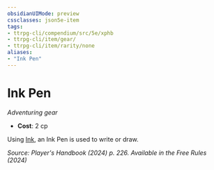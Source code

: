 ```yaml
---
obsidianUIMode: preview
cssclasses: json5e-item
tags:
- ttrpg-cli/compendium/src/5e/xphb
- ttrpg-cli/item/gear/
- ttrpg-cli/item/rarity/none
aliases: 
- "Ink Pen"
---
```

# Ink Pen
*Adventuring gear*  


- **Cost**: 2 cp

Using [Ink](3-Compendium/items/ink-xphb.md), an Ink Pen is used to write or draw.

*Source: Player's Handbook (2024) p. 226. Available in the Free Rules (2024)*